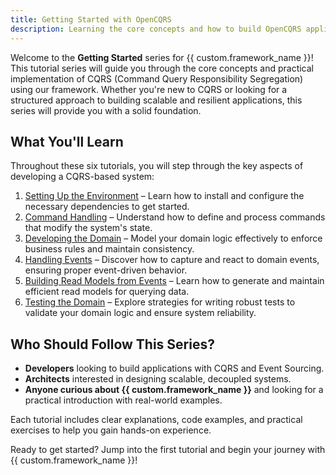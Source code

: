 ```yaml
---
title: Getting Started with OpenCQRS
description: Learning the core concepts and how to build OpenCQRS applications
---
```


Welcome to the __Getting Started__ series for {{ custom.framework_name }}! This tutorial series will guide you through the 
core concepts and practical implementation of CQRS (Command Query Responsibility Segregation) using our framework. 
Whether you're new to CQRS or looking for a structured approach to building scalable and resilient applications, 
this series will provide you with a solid foundation.

## What You'll Learn

Throughout these six tutorials, you will step through the key aspects of developing a CQRS-based system:

1. [Setting Up the Environment](01_setup/index.md) – Learn how to install and configure the necessary dependencies to get started.
2. [Command Handling](02_command_handling/index.md) – Understand how to define and process commands that modify the system's state.
3. [Developing the Domain](03_domain_logic/index.md) – Model your domain logic effectively to enforce business rules and maintain consistency.
4. [Handling Events](04_book_reminder/index.md) – Discover how to capture and react to domain events, ensuring proper event-driven behavior.
5. [Building Read Models from Events](05_catalog_projection/index.md) – Learn how to generate and maintain efficient read models for querying data.
6. [Testing the Domain](06_testing/index.md) – Explore strategies for writing robust tests to validate your domain logic and ensure system reliability.

## Who Should Follow This Series?

- **Developers** looking to build applications with CQRS and Event Sourcing.
- **Architects** interested in designing scalable, decoupled systems.
- **Anyone curious about {{ custom.framework_name }}** and looking for a practical introduction with real-world examples.

Each tutorial includes clear explanations, code examples, and practical exercises to help you gain hands-on experience.

Ready to get started? Jump into the first tutorial and begin your journey with {{ custom.framework_name }}!
